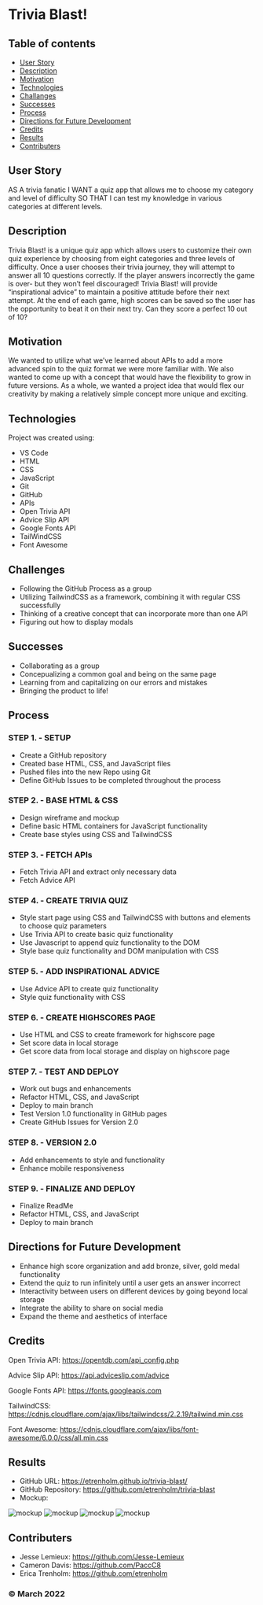 # Trivia Blast!

## Table of contents
* [User Story](#user-story)
* [Description](#description)
* [Motivation](#motivation)
* [Technologies](#technologies)
* [Challanges](#challanges)
* [Successes](#successes)
* [Process](#process)
* [Directions for Future Development](#directions-for-future-development)
* [Credits](#credits)
* [Results](#results)
* [Contributers](#contributers)

## User Story
AS A trivia fanatic
I WANT a quiz app that allows me to choose my category and level of difficulty
SO THAT I can test my knowledge in various categories at different levels.

## Description
Trivia Blast! is a unique quiz app which allows users to customize their own quiz experience by choosing from eight categories and three levels of difficulty. Once a user chooses their trivia journey, they will attempt to answer all 10 questions correctly. If the player answers incorrectly the game is over- but they won’t feel discouraged! Trivia Blast! will provide “inspirational advice” to maintain a positive attitude before their next attempt. At the end of each game, high scores can be saved so the user has the opportunity to beat it on their next try. Can they score a perfect 10 out of 10? 

## Motivation
We wanted to utilize what we've learned about APIs to add a more advanced spin to the quiz format we were more familiar with. We also wanted to come up with a concept that would have the flexibility to grow in future versions. As a whole, we wanted a project idea that would flex our creativity by making a relatively simple concept more unique and exciting.
	
## Technologies
Project was created using:
* VS Code
* HTML
* CSS
* JavaScript
* Git
* GitHub
* APIs
* Open Trivia API
* Advice Slip API
* Google Fonts API
* TailWindCSS
* Font Awesome

## Challenges
* Following the GitHub Process as a group
* Utilizing TailwindCSS as a framework, combining it with regular CSS successfully
* Thinking of a creative concept that can incorporate more than one API
* Figuring out how to display modals

## Successes
* Collaborating as a group
* Concepualizing a common goal and being on the same page
* Learning from and capitalizing on our errors and mistakes
* Bringing the product to life!

## Process
### STEP 1. - SETUP
* Create a GitHub repository
* Created base HTML, CSS, and JavaScript files
* Pushed files into the new Repo using Git
* Define GitHub Issues to be completed throughout the process

### STEP 2. - BASE HTML & CSS
* Design wireframe and mockup
* Define basic HTML containers for JavaScript functionality
* Create base styles using CSS and TailwindCSS

### STEP 3. - FETCH APIs
* Fetch Trivia API and extract only necessary data
* Fetch Advice API

### STEP 4. - CREATE TRIVIA QUIZ
* Style start page using CSS and TailwindCSS with buttons and elements to choose quiz parameters
* Use Trivia API to create basic quiz functionality
* Use Javascript to append quiz functionality to the DOM
* Style base quiz functionality and DOM manipulation with CSS

### STEP 5. - ADD INSPIRATIONAL ADVICE
* Use Advice API to create quiz functionality
* Style quiz functionality with CSS

### STEP 6. - CREATE HIGHSCORES PAGE
* Use HTML and CSS to create framework for highscore page
* Set score data in local storage
* Get score data from local storage and display on highscore page

### STEP 7. - TEST AND DEPLOY
* Work out bugs and enhancements
* Refactor HTML, CSS, and JavaScript
* Deploy to main branch 
* Test Version 1.0 functionality in GitHub pages
* Create GitHub Issues for Version 2.0

### STEP 8. - VERSION 2.0
* Add enhancements to style and functionality
* Enhance mobile responsiveness

### STEP 9. - FINALIZE AND DEPLOY 
* Finalize ReadMe
* Refactor HTML, CSS, and JavaScript
* Deploy to main branch 

## Directions for Future Development
* Enhance high score organization and add bronze, silver, gold medal functionality
* Extend the quiz to run infinitely until a user gets an answer incorrect
* Interactivity between users on different devices by going beyond local storage
* Integrate the ability to share on social media
* Expand the theme and aesthetics of interface

## Credits
Open Trivia API: https://opentdb.com/api_config.php

Advice Slip API: https://api.adviceslip.com/advice

Google Fonts API: https://fonts.googleapis.com

TailwindCSS: https://cdnjs.cloudflare.com/ajax/libs/tailwindcss/2.2.19/tailwind.min.css

Font Awesome: https://cdnjs.cloudflare.com/ajax/libs/font-awesome/6.0.0/css/all.min.css

## Results
* GitHub URL: https://etrenholm.github.io/trivia-blast/
* GitHub Repository: https://github.com/etrenholm/trivia-blast
* Mockup:

![mockup](./assets/images/Screenshot1.png)
![mockup](./assets/images/Screenshot2.png)
![mockup](./assets/images/Screenshot3.png)
![mockup](./assets/images/Screenshot4.png)


## Contributers
* Jesse Lemieux: https://github.com/Jesse-Lemieux
* Cameron Davis: https://github.com/PaccC8
* Erica Trenholm: https://github.com/etrenholm

### ©️ March 2022